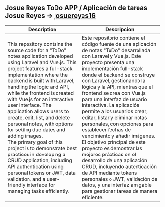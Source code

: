 
## Josue Reyes ToDo APP / Aplicación de tareas Josue Reyes → [josuereyes16](https://github.com/josuereyes16)

| Description | Descripcion |
|---------|---------|
| This repository contains the source code for a "ToDo" notes application developed using Laravel and Vue.js. This project features a full-stack implementation where the backend is built with Laravel, handling the logic and API, while the frontend is created with Vue.js for an interactive user interface. The application allows users to create, edit, list, and delete personal notes, with options for setting due dates and adding images. <br> The primary goal of this project is to demonstrate best practices in developing a CRUD application, including API authentication using personal tokens or JWT, data validation, and a user-friendly interface for managing tasks efficiently. | Este repositorio contiene el código fuente de una aplicación de notas "ToDo" desarrollada con Laravel y Vue.js. Este proyecto presenta una implementación full-stack donde el backend se construye con Laravel, gestionando la lógica y la API, mientras que el frontend se crea con Vue.js para una interfaz de usuario interactiva. La aplicación permite a los usuarios crear, editar, listar y eliminar notas personales, con opciones para establecer fechas de vencimiento y añadir imágenes. <br> El objetivo principal de este proyecto es demostrar las mejores prácticas en el desarrollo de una aplicación CRUD, incluyendo autenticación de API mediante tokens personales o JWT, validación de datos, y una interfaz amigable para gestionar tareas de manera eficiente.|


